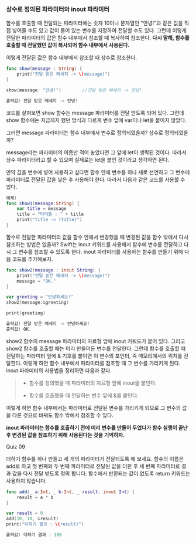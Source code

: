 ### 상수로 정의된 파라미터와 inout 파라미터


함수를 호출할 때 전달되는 파라미터에는 숫자 10이나 문자열인 "안녕!"과 같은 값을 직접 넣어줄 수도 있고 값이 들어 있는 변수를 지정하여 전달할 수도 있다.
그런데 이렇게 전달한 파라미터의 값은 함수 내부에서 참조할 때 복사하여 참조한다.
**다시 말해, 함수를 호출할 때 전달했던 값이 복사되어 함수 내부에서 사용된다.**

이렇게 전달된 값은 함수 내부에서 참조할 때 상수로 참조한다.

```swift
func show(message : String) {
    print("전달 받은 메세지 -> \(message)")
}

show(message: "안녕!")        //전달 받은 메세지 -> 안녕!

출력값) 전달 받은 메세지 -> 안녕!
```
코드를 살펴보면 show 함수는 message 파라미터를 전달 받도록 되어 있다.
그런데 show 함수에는 지금까지 했던 방식과 다르게 변수 앞에 var이나 let을 붙이지 않았다.

그러면 message 파라미터는 함수 내부에서 변수로 정의되었을까? 상수로 정의되었을까?

message라는 파라미터의 이름만 적어 놓았다면 그 앞에 let이 생략된 것이다.
따라서 상수 파라미터라고 할 수 있으며 실제로는 let을 붙인 것이라고 생각하면 된다.

만약 값을 변수에 넣어 사용하고 싶다면 함수 안에 변수를 하나 새로 선언하고 그 변수에 파라미터로 전달된 값을 넣은 후 사용해야 한다.
따라서 다음과 같은 코드를 사용할 수 있다.
```swift
예제)
func show1(message:String) {
    var title = message
    title = "타이틀 : " + title
    print("title -> (title)")
}
```
함수로 전달한 파라미터의 값을 함수 안에서 변경했을 때 변경된 값을 함수 밖에서 다시 참조하는 방법은 없을까?
Swift는 inout 키워드를 사용해서 함수에 변수를 전달하고 다시 그 변수를 참조할 수 있도록 한다.
inout 파라미터를 사용하는 함수를 만들기 위해 다음 코드를 추가해보자.
```swift
func show2(message : inout String) {
    print("전달 받은 메세지 -> \(message)")
    message = "OK."
}

var greeting = "안녕하세요!"
show2(message:&greeting)

print(greeting)

출력값) 전달 받은 메세지 -> 안녕하세요!
출력값) OK.
```
show2 함수의 message 파라미터의 자료형 앞에 inout 키워드가 붙어 있다. 그리고 show2 함수를 호출할 때는 미리 만들어둔 변수를 전달한다.
그런데 함수를 호출할 때 전달하는 파라미터 앞에 & 기호를 붙이면 이 변수의 포인터, 즉 메모리에서의 위치를 전달한다.
이렇게 하면 함수 내부에서 파라미터를 참조할 때 그 변수를 가리키게 된다.
inout 파라미터의 사용법을 정리하면 다음과 같다.

> * 함수를 정의했을 때 파라미터의 자료형 앞에 inout을 붙인다.
>
> * 함수를 호출했을 때 전달하는 변수 앞에 &를 붙인다.

이렇게 하면 함수 내부에서는 파라미터로 전달된 변수를 가리키게 되므로 그 변수의 값을 다른 것으로 바꿔도 함수 밖에서 참조할 수 있다.

**inout 파라미터는 함수를 호출하기 전에 미리 변수를 만들어 두었다가 함수 실행이 끝난 후 변경된 값을 참조하기 위해 사용된다는 것을 기억하자.**


Quiz 09

더하기 함수를 하나 만들고 세 개의 파라미터가 전달되도록 해 보세요. 함수의 이름은 add로 하고 첫 번째와 두 번째 파라미터로 전달된 값을 더한 후 세 번째 파라미터로 결과 값을 다시 전달 받도록 정의 합니다. 함수에서 반환되는 값이 없도록 return 키워드는 사용하지 않습니다.
```swift
func add(_ a:Int, _ b:Int, _ result: inout Int) {
    result = a * b
}

var result = 0
add(10, 10, &result)
print("더하기 결과 : \(result)")

출력값) 더하기 결과 : 100
```
